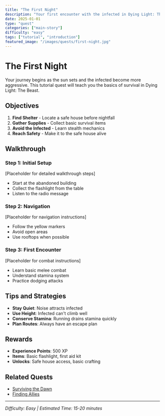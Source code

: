 ```yaml
---
title: "The First Night"
description: "Your first encounter with the infected in Dying Light: The Beast"
date: 2025-01-01
type: "quest"
categories: ["main-story"]
difficulty: "easy"
tags: ["tutorial", "introduction"]
featured_image: "/images/quests/first-night.jpg"
---
```


# The First Night

Your journey begins as the sun sets and the infected become more aggressive. This tutorial quest will teach you the basics of survival in Dying Light: The Beast.

## Objectives

1. **Find Shelter** - Locate a safe house before nightfall
2. **Gather Supplies** - Collect basic survival items
3. **Avoid the Infected** - Learn stealth mechanics
4. **Reach Safety** - Make it to the safe house alive

## Walkthrough

### Step 1: Initial Setup
[Placeholder for detailed walkthrough steps]

- Start at the abandoned building
- Collect the flashlight from the table
- Listen to the radio message

### Step 2: Navigation
[Placeholder for navigation instructions]

- Follow the yellow markers
- Avoid open areas
- Use rooftops when possible

### Step 3: First Encounter
[Placeholder for combat instructions]

- Learn basic melee combat
- Understand stamina system
- Practice dodging attacks

## Tips and Strategies

- **Stay Quiet**: Noise attracts infected
- **Use Height**: Infected can't climb well
- **Conserve Stamina**: Running drains stamina quickly
- **Plan Routes**: Always have an escape plan

## Rewards

- **Experience Points**: 500 XP
- **Items**: Basic flashlight, first aid kit
- **Unlocks**: Safe house access, basic crafting

## Related Quests

- [Surviving the Dawn](/quests/surviving-dawn/)
- [Finding Allies](/quests/finding-allies/)

---

*Difficulty: Easy | Estimated Time: 15-20 minutes*
